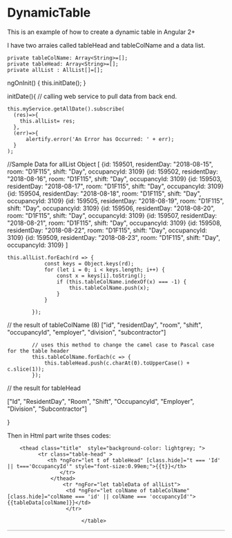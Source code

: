 # DynamicTable
This is an example of how to create a dynamic table in Angular 2+

I have two arraies called tableHead and tableColName and a data list.

    private tableColName: Array<String>=[];
    private tableHead: Array<String>=[];
    private allList : AllList[]=[];

 ngOnInit() {
    this.initDate();
 }
 
 initDate(){
  // calling web service to pull data from back end.
  
    this.myService.getAllDate().subscribe(
      (res)=>{
        this.allList= res;                 
      },
      (err)=>{
          alertify.error('An Error has Occurred: ' + err);
      }
    );
  
  //Sample Data for allList Object
  [
  {id: 159501, residentDay: "2018-08-15", room: "D1F115", shift: "Day", occupancyId: 3109}
  {id: 159502, residentDay: "2018-08-16", room: "D1F115", shift: "Day", occupancyId: 3109}
  {id: 159503, residentDay: "2018-08-17", room: "D1F115", shift: "Day", occupancyId: 3109}
  {id: 159504, residentDay: "2018-08-18", room: "D1F115", shift: "Day", occupancyId: 3109}
  {id: 159505, residentDay: "2018-08-19", room: "D1F115", shift: "Day", occupancyId: 3109}
  {id: 159506, residentDay: "2018-08-20", room: "D1F115", shift: "Day", occupancyId: 3109}
  {id: 159507, residentDay: "2018-08-21", room: "D1F115", shift: "Day", occupancyId: 3109}
  {id: 159508, residentDay: "2018-08-22", room: "D1F115", shift: "Day", occupancyId: 3109}
  {id: 159509, residentDay: "2018-08-23", room: "D1F115", shift: "Day", occupancyId: 3109}
  ]
  
    this.allList.forEach(rd => {
                const keys = Object.keys(rd);
                for (let i = 0; i < keys.length; i++) {
                    const x = keys[i].toString();
                    if (this.tableColName.indexOf(x) === -1) {
                        this.tableColName.push(x);
                    }
                }

            });

// the result of tableColName
(8) ["id", "residentDay", "room", "shift", "occupancyId", "employer", "division", "subcontractor"]

            // uses this method to change the camel case to Pascal case for the table header
            this.tableColName.forEach(c => {
                this.tableHead.push(c.charAt(0).toUpperCase() + c.slice(1));
            });
            
  // the result for tableHead
  
  ["Id", "ResidentDay", "Room", "Shift", "OccupancyId", "Employer", "Division", "Subcontractor"]
            
 }
 
 Then in Html part write thses codes:
 
   <table class="table table-hover" style="border: 0.15em solid lightgrey;width: 100%; font-size: 0.9em;font weight: normal;color:#3c3d3a;">
  
        <thead class="title"  style="background-color: lightgrey; ">
              <tr class="table-head" >
                 <th *ngFor="let t of tableHead" [class.hide]="t === 'Id' || t==='OccupancyId'" style="font-size:0.99em;">{{t}}</th>
                     </tr>
                  </thead>
                      <tr *ngFor="let tableData of allList">
                       <td *ngFor="let colName of tableColName" [class.hide]="colName === 'id' || colName === 'occupancyId'">             {{tableData[colName]}}</td>
                       </tr>

                            </table>

 
